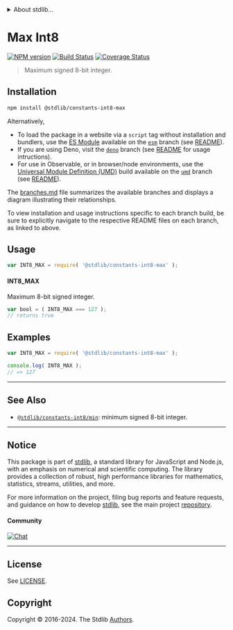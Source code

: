 <!--

@license Apache-2.0

Copyright (c) 2018 The Stdlib Authors.

Licensed under the Apache License, Version 2.0 (the "License");
you may not use this file except in compliance with the License.
You may obtain a copy of the License at

   http://www.apache.org/licenses/LICENSE-2.0

Unless required by applicable law or agreed to in writing, software
distributed under the License is distributed on an "AS IS" BASIS,
WITHOUT WARRANTIES OR CONDITIONS OF ANY KIND, either express or implied.
See the License for the specific language governing permissions and
limitations under the License.

-->


<details>
  <summary>
    About stdlib...
  </summary>
  <p>We believe in a future in which the web is a preferred environment for numerical computation. To help realize this future, we've built stdlib. stdlib is a standard library, with an emphasis on numerical and scientific computation, written in JavaScript (and C) for execution in browsers and in Node.js.</p>
  <p>The library is fully decomposable, being architected in such a way that you can swap out and mix and match APIs and functionality to cater to your exact preferences and use cases.</p>
  <p>When you use stdlib, you can be absolutely certain that you are using the most thorough, rigorous, well-written, studied, documented, tested, measured, and high-quality code out there.</p>
  <p>To join us in bringing numerical computing to the web, get started by checking us out on <a href="https://github.com/stdlib-js/stdlib">GitHub</a>, and please consider <a href="https://opencollective.com/stdlib">financially supporting stdlib</a>. We greatly appreciate your continued support!</p>
</details>

# Max Int8

[![NPM version][npm-image]][npm-url] [![Build Status][test-image]][test-url] [![Coverage Status][coverage-image]][coverage-url] <!-- [![dependencies][dependencies-image]][dependencies-url] -->

> Maximum signed 8-bit integer.

<section class="installation">

## Installation

```bash
npm install @stdlib/constants-int8-max
```

Alternatively,

-   To load the package in a website via a `script` tag without installation and bundlers, use the [ES Module][es-module] available on the [`esm`][esm-url] branch (see [README][esm-readme]).
-   If you are using Deno, visit the [`deno`][deno-url] branch (see [README][deno-readme] for usage intructions).
-   For use in Observable, or in browser/node environments, use the [Universal Module Definition (UMD)][umd] build available on the [`umd`][umd-url] branch (see [README][umd-readme]).

The [branches.md][branches-url] file summarizes the available branches and displays a diagram illustrating their relationships.

To view installation and usage instructions specific to each branch build, be sure to explicitly navigate to the respective README files on each branch, as linked to above.

</section>

<section class="usage">

## Usage

```javascript
var INT8_MAX = require( '@stdlib/constants-int8-max' );
```

#### INT8_MAX

Maximum 8-bit signed integer.

```javascript
var bool = ( INT8_MAX === 127 );
// returns true
```

</section>

<!-- /.usage -->

<section class="examples">

## Examples

<!-- TODO: better example -->

<!-- eslint no-undef: "error" -->

```javascript
var INT8_MAX = require( '@stdlib/constants-int8-max' );

console.log( INT8_MAX );
// => 127
```

</section>

<!-- /.examples -->

<!-- Section for related `stdlib` packages. Do not manually edit this section, as it is automatically populated. -->

<section class="related">

* * *

## See Also

-   <span class="package-name">[`@stdlib/constants-int8/min`][@stdlib/constants/int8/min]</span><span class="delimiter">: </span><span class="description">minimum signed 8-bit integer.</span>

</section>

<!-- /.related -->

<!-- Section for all links. Make sure to keep an empty line after the `section` element and another before the `/section` close. -->


<section class="main-repo" >

* * *

## Notice

This package is part of [stdlib][stdlib], a standard library for JavaScript and Node.js, with an emphasis on numerical and scientific computing. The library provides a collection of robust, high performance libraries for mathematics, statistics, streams, utilities, and more.

For more information on the project, filing bug reports and feature requests, and guidance on how to develop [stdlib][stdlib], see the main project [repository][stdlib].

#### Community

[![Chat][chat-image]][chat-url]

---

## License

See [LICENSE][stdlib-license].


## Copyright

Copyright &copy; 2016-2024. The Stdlib [Authors][stdlib-authors].

</section>

<!-- /.stdlib -->

<!-- Section for all links. Make sure to keep an empty line after the `section` element and another before the `/section` close. -->

<section class="links">

[npm-image]: http://img.shields.io/npm/v/@stdlib/constants-int8-max.svg
[npm-url]: https://npmjs.org/package/@stdlib/constants-int8-max

[test-image]: https://github.com/stdlib-js/constants-int8-max/actions/workflows/test.yml/badge.svg?branch=v0.2.0
[test-url]: https://github.com/stdlib-js/constants-int8-max/actions/workflows/test.yml?query=branch:v0.2.0

[coverage-image]: https://img.shields.io/codecov/c/github/stdlib-js/constants-int8-max/main.svg
[coverage-url]: https://codecov.io/github/stdlib-js/constants-int8-max?branch=main

<!--

[dependencies-image]: https://img.shields.io/david/stdlib-js/constants-int8-max.svg
[dependencies-url]: https://david-dm.org/stdlib-js/constants-int8-max/main

-->

[chat-image]: https://img.shields.io/gitter/room/stdlib-js/stdlib.svg
[chat-url]: https://app.gitter.im/#/room/#stdlib-js_stdlib:gitter.im

[stdlib]: https://github.com/stdlib-js/stdlib

[stdlib-authors]: https://github.com/stdlib-js/stdlib/graphs/contributors

[umd]: https://github.com/umdjs/umd
[es-module]: https://developer.mozilla.org/en-US/docs/Web/JavaScript/Guide/Modules

[deno-url]: https://github.com/stdlib-js/constants-int8-max/tree/deno
[deno-readme]: https://github.com/stdlib-js/constants-int8-max/blob/deno/README.md
[umd-url]: https://github.com/stdlib-js/constants-int8-max/tree/umd
[umd-readme]: https://github.com/stdlib-js/constants-int8-max/blob/umd/README.md
[esm-url]: https://github.com/stdlib-js/constants-int8-max/tree/esm
[esm-readme]: https://github.com/stdlib-js/constants-int8-max/blob/esm/README.md
[branches-url]: https://github.com/stdlib-js/constants-int8-max/blob/main/branches.md

[stdlib-license]: https://raw.githubusercontent.com/stdlib-js/constants-int8-max/main/LICENSE

<!-- <related-links> -->

[@stdlib/constants/int8/min]: https://github.com/stdlib-js/constants-int8-min

<!-- </related-links> -->

</section>

<!-- /.links -->
